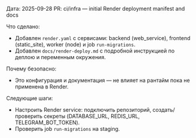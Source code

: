 Дата: 2025-09-28
PR: ci/infra — initial Render deployment manifest and docs

Что сделано:
- Добавлен `render.yaml` с сервисами: backend (web_service), frontend (static_site), worker (node) и job `run-migrations`.
- Добавлен `docs/render-deploy.md` с подробной инструкцией по деплою и переменным окружения.

Почему безопасно:
- Это конфигурация и документация — не влияет на рантайм пока не применена в Render.

Следующие шаги:
- Настроить Render service: подключить репозиторий, создать/проверить секреты (DATABASE_URL, REDIS_URL, TELEGRAM_BOT_TOKEN).
- Проверить job `run-migrations` на staging.

